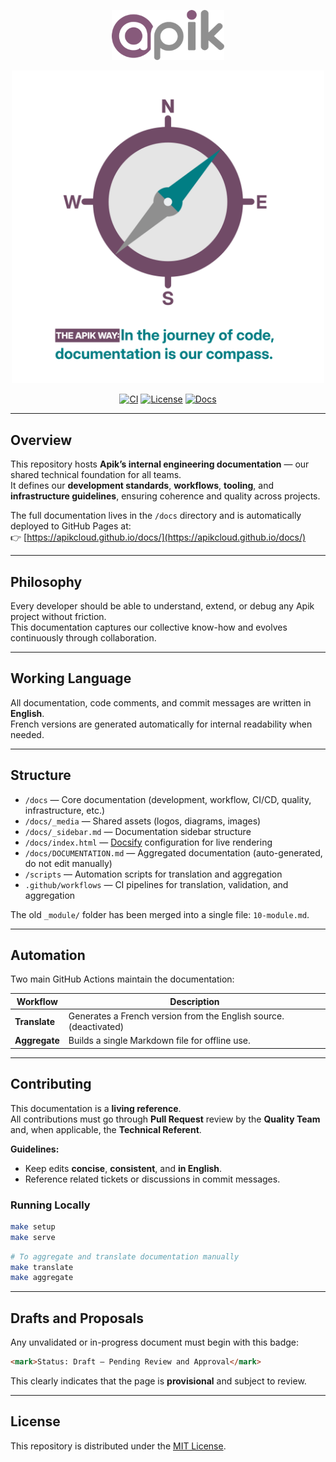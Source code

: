<p align="center">
  <img src="https://raw.githubusercontent.com/apikcloud/docs/main/docs/_media/logo.png" alt="Apik Logo" width="180">
</p>

<p align="center">
  <img src="https://raw.githubusercontent.com/apikcloud/docs/main/docs/_media/compass.png" alt="Compass" width="500">
</p>

<p align="center">
  <a href="https://github.com/apikcloud/docs/actions"><img alt="CI" src="https://img.shields.io/github/actions/workflow/status/apikcloud/docs/ci.yml?label=CI"></a>
  <a href="./LICENSE"><img alt="License" src="https://img.shields.io/badge/license-MIT-blue.svg"></a>
  <a href="./docs"><img alt="Docs" src="https://img.shields.io/badge/docs-available-brightgreen"></a>
</p>

---

## Overview

This repository hosts **Apik’s internal engineering documentation** — our shared technical foundation for all teams.  
It defines our **development standards**, **workflows**, **tooling**, and **infrastructure guidelines**, ensuring coherence and quality across projects.

The full documentation lives in the `/docs` directory and is automatically deployed to GitHub Pages at:  
👉 [https://apikcloud.github.io/docs/](https://apikcloud.github.io/docs/)

---

## Philosophy

Every developer should be able to understand, extend, or debug any Apik project without friction.  
This documentation captures our collective know-how and evolves continuously through collaboration.

---

## Working Language

All documentation, code comments, and commit messages are written in **English**.  
French versions are generated automatically for internal readability when needed.

---

## Structure

- `/docs` — Core documentation (development, workflow, CI/CD, quality, infrastructure, etc.)  
- `/docs/_media` — Shared assets (logos, diagrams, images)  
- `/docs/_sidebar.md` — Documentation sidebar structure
- `/docs/index.html` — [Docsify](https://docsify.js.org/) configuration for live rendering
- `/docs/DOCUMENTATION.md` — Aggregated documentation (auto-generated, do not edit manually)
- `/scripts` — Automation scripts for translation and aggregation
- `.github/workflows` — CI pipelines for translation, validation, and aggregation

The old `_module/` folder has been merged into a single file: `10-module.md`.

---

## Automation

Two main GitHub Actions maintain the documentation:

| Workflow | Description |
|-----------|--------------|
| **Translate** | Generates a French version from the English source. (deactivated) |
| **Aggregate** | Builds a single Markdown file for offline use. |

---

## Contributing

This documentation is a **living reference**.  
All contributions must go through **Pull Request** review by the **Quality Team** and, when applicable, the **Technical Referent**.

**Guidelines:**
- Keep edits **concise**, **consistent**, and **in English**.  
- Reference related tickets or discussions in commit messages.  


### Running Locally
```bash
make setup
make serve
```

```bash
# To aggregate and translate documentation manually
make translate
make aggregate
```

---

## Drafts and Proposals

Any unvalidated or in-progress document must begin with this badge:

```markdown
<mark>Status: Draft — Pending Review and Approval</mark>
```

This clearly indicates that the page is **provisional** and subject to review.

---

## License

This repository is distributed under the [MIT License](./LICENSE).
